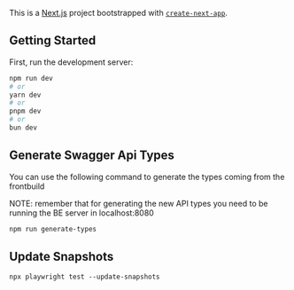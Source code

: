 This is a [Next.js](https://nextjs.org) project bootstrapped with [`create-next-app`](https://nextjs.org/docs/app/api-reference/cli/create-next-app).

## Getting Started

First, run the development server:

```bash
npm run dev
# or
yarn dev
# or
pnpm dev
# or
bun dev
```
## Generate Swagger Api Types

You can use the following command to generate the types coming from the frontbuild 

NOTE: remember that for generating the new API types you need to be running the BE server in localhost:8080 

```bash
npm run generate-types
```

## Update Snapshots
```
npx playwright test --update-snapshots
````
